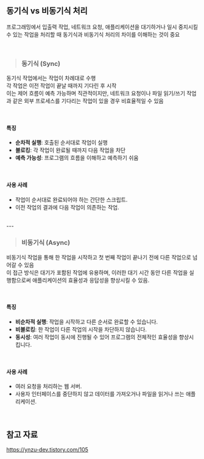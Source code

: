 ## 동기식 vs 비동기식 처리

프로그래밍에서 입출력 작업, 네트워크 요청, 애플리케이션을 대기하거나 일시 중지시킬 수 있는 작업을 처리할 때 동기식과 비동기식 처리의 차이를 이해하는 것이 중요

<br/>

> ### **동기식 (Sync)**

동기식 작업에서는 작업이 차례대로 수행
<br/>
각 작업은 이전 작업이 끝날 때까지 기다린 후 시작
<br/>
이는 제어 흐름이 예측 가능하며 직관적이지만, 네트워크 요청이나 파일 읽기/쓰기 작업과 같은 외부 프로세스를 기다리는 작업이 있을 경우 비효율적일 수 있음

<br/>

#### 특징

- **순차적 실행**: 호출된 순서대로 작업이 실행
- **블로킹**: 각 작업이 완료될 때까지 다음 작업을 차단
- **예측 가능성**: 프로그램의 흐름을 이해하고 예측하기 쉬움

<br/>

#### 사용 사례

- 작업이 순서대로 완료되어야 하는 간단한 스크립트.
- 이전 작업의 결과에 다음 작업이 의존하는 작업.
<br/>
---
<br/>

> ### 비동기식 (Async)

비동기식 작업을 통해 한 작업을 시작하고 첫 번째 작업이 끝나기 전에 다른 작업으로 넘어갈 수 있음
<br/>
이 접근 방식은 대기가 포함된 작업에 유용하며, 이러한 대기 시간 동안 다른 작업을 실행함으로써 애플리케이션의 효율성과 응답성을 향상시킬 수 있음.

<br/>

#### 특징

- **비순차적 실행**: 작업을 시작하고 다른 순서로 완료할 수 있습니다.
- **비블로킹**: 한 작업이 다른 작업의 시작을 차단하지 않습니다.
- **동시성**: 여러 작업이 동시에 진행될 수 있어 프로그램의 전체적인 효율성을 향상시킵니다.

<br/>

#### 사용 사례

- 여러 요청을 처리하는 웹 서버.
- 사용자 인터페이스를 중단하지 않고 데이터를 가져오거나 파일을 읽거나 쓰는 애플리케이션.

<br/>

## 참고 자료
https://ynzu-dev.tistory.com/105


